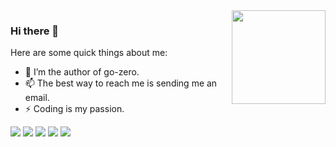 <img align="right" width="150px" src="https://raw.githubusercontent.com/tal-tech/zero-doc/main/doc/images/go-zero.png">

### Hi there 👋

<!--
**kevwan/kevwan** is a ✨ _special_ ✨ repository because its `README.md` (this file) appears on your GitHub profile.
-->

Here are some quick things about me:

- 🔭 I’m the author of go-zero.
- 📫 The best way to reach me is sending me an email.
- ⚡ Coding is my passion.

![](https://github-profile-summary-cards.vercel.app/api/cards/profile-details?username=kevwan&theme=github)
![](https://github-profile-summary-cards.vercel.app/api/cards/repos-per-language?username=kevwan&theme=github)
![](https://github-profile-summary-cards.vercel.app/api/cards/most-commit-language?username=kevwan&theme=github)
![](https://github-profile-summary-cards.vercel.app/api/cards/stats?username=kevwan&theme=github)
![](https://github-profile-summary-cards.vercel.app/api/cards/productive-time?username=kevwan&theme=github)
